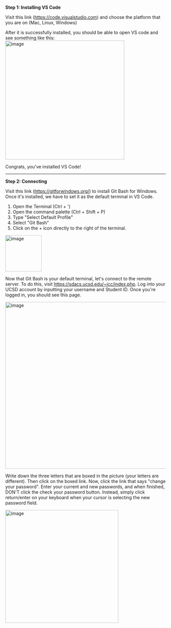 **Step 1: Installing VS Code**

Visit this link (https://code.visualstudio.com) and choose the platform that you are on (Mac, Linux, Windows)

After it is successfully installed, you should be able to open VS code and see something like this:
<img width="374" alt="image" src="https://user-images.githubusercontent.com/114766051/212496170-1018ee1e-7bf8-451f-ae85-a659b039f7cf.png">

Congrats, you've installed VS Code!

---

**Step 2: Connecting**

Visit this link (https://gitforwindows.org/) to install Git Bash for Windows. Once it's installed, we have to set it as the default terminal in VS Code.
1. Open the Terminal (Ctrl + ')
2. Open the command palette (Ctrl + Shift + P)
3. Type "Select Default Profile"
4. Select "Git Bash" 
5. Click on the + icon directly to the right of the terminal.
<img width="114" alt="image" src="https://user-images.githubusercontent.com/114766051/212497086-c3d206bf-7414-45e8-a486-3dd236b80b9b.png">

Now that Git Bash is your default terminal, let's connect to the remote server. To do this, visit https://sdacs.ucsd.edu/~icc/index.php. Log into your UCSD account by inputting your username and Student ID. Once you're logged in, you should see this page.

<img width="524" alt="image" src="https://user-images.githubusercontent.com/114766051/212503350-80a61de3-c8cf-4fd2-8599-13826c2ff1b4.png">

Write down the three letters that are boxed in the picture (your letters are different). Then click on the boxed link.
Now, click the link that says "change your password". Enter your current and new passwords, and when finished, DON'T click the check your password button. Instead, simply click return/enter on your keyboard when your cursor is selecting the new password field.

<img width="355" alt="image" src="https://user-images.githubusercontent.com/114766051/212503494-5b0d5acb-cd22-464b-8e99-80da4f6dd299.png">
